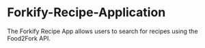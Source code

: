 # Forkify-Recipe-Application

The Forkify Recipe App allows users to search for recipes using the Food2Fork API.

